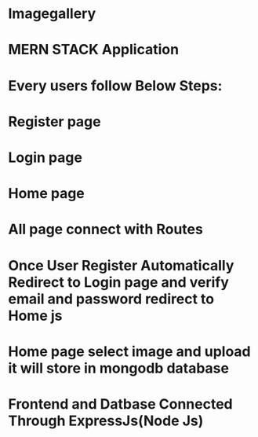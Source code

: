 # Imagegallery 
# MERN STACK Application
# Every users follow Below Steps:
# Register page
# Login page
# Home page
# All page connect with Routes
# Once User Register Automatically Redirect to Login page and verify email and password redirect to Home js
# Home page select image and upload it will store in mongodb database
# Frontend and Datbase Connected Through ExpressJs(Node Js)
